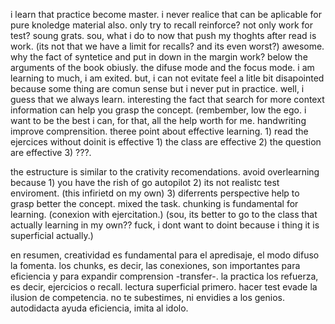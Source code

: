 i learn that practice become master. i never realice that can be aplicable for pure knoledge material also. only try to recall reinforce? not only work for test? soung grats. sou, what i do to now that push my thoghts after read is work. (its not that we have a limit for recalls? and its even worst?) awesome. why the fact of syntetice and put in down in the margin work? below the arguments of the book obiusly. the difuse mode and the focus mode.
i am learning to much, i am exited. but, i can not evitate feel a litle bit disapointed because some thing are comun sense but i never put in practice. well, i guess that we always learn. interesting the fact that search for more context information can help you grasp the concept. (rembember, low the ego. i want to be the best i can, for that, all the help worth for me.
handwriting improve comprensition. theree point about effective learning. 1) read the ejercices without doinit is effective 1) the class are effective 2) the question are effective 3) ???.

the estructure is similar to the crativity recomendations.
avoid overlearning because 1) you have the rish of go autopilot 2) its not realistc test enviroment. (this infirietd on my own) 3) diferrents perspective help to grasp better the concept. mixed the task.
chunking is fundamental for learning. (conexion with ejercitation.)
(sou, its better to go to the class that actually learning in my own?? fuck, i dont want to doint because i thing it is superficial actually.)

en resumen, creatividad es fundamental para el apredisaje, el modo difuso la fomenta. los chunks, es decir, las conexiones, son importantes para eficiencia y para expandir comprension -transfer-. la practica los refuerza, es decir, ejercicios o recall. lectura superficial primero. hacer test evade la ilusion de competencia. no te subestimes, ni envidies a los genios. autodidacta ayuda eficiencia, imita al idolo.

